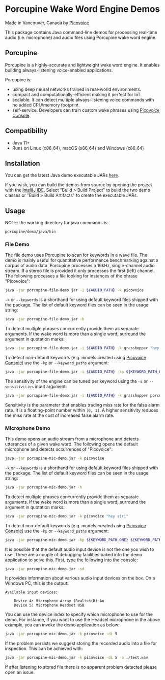 # Porcupine Wake Word Engine Demos

Made in Vancouver, Canada by [Picovoice](https://picovoice.ai)

This package contains Java command-line demos for processing real-time audio (i.e. microphone) and audio files
using Porcupine wake word engine.

## Porcupine

Porcupine is a highly-accurate and lightweight wake word engine. It enables building always-listening voice-enabled
applications. 

Porcupine is:

- using deep neural networks trained in real-world environments.
- compact and computationally-efficient making it perfect for IoT.
- scalable. It can detect multiple always-listening voice commands with no added CPU/memory footprint.
- self-service. Developers can train custom wake phrases using [Picovoice Console](https://picovoice.ai/console/).

## Compatibility

- Java 11+
- Runs on Linux (x86_64), macOS (x86_64) and Windows (x86_64)

## Installation

You can get the latest Java demo executable JARs [here](/demo/java/bin). 

If you wish, you can build the demos from source by opening the project with the [IntelliJ IDE](https://www.jetbrains.com/idea/download/).
Select "Build > Build Project" to build the two demo classes or "Build > Build Artifacts" to create the executable JARs.

## Usage

NOTE: the working directory for java commands is:

```bash
porcupine/demo/java/bin
```

### File Demo

The file demo uses Porcupine to scan for keywords in a wave file. The demo is mainly useful for quantitative performance benchmarking against a corpus of audio data. 
Porcupine processes a 16kHz, single-channel audio stream. If a stereo file is provided it only processes the first (left) channel. 
The following processes a file looking for instances of the phrase "Picovoice":

```bash
java -jar porcupine-file-demo.jar -i ${AUDIO_PATH} -k picovoice
```

`-k` or `--keywords` is a shorthand for using default keyword files shipped with the package. The list of default keyword files
can be seen in the usage string:

```bash
java -jar porcupine-file-demo.jar -h
```

To detect multiple phrases concurrently provide them as separate arguments. If the wake word is more than a single word, surround the argument in quotation marks:

```bash
java -jar porcupine-file-demo.jar -i ${AUDIO_PATH} -k grasshopper "hey siri"
```

To detect non-default keywords (e.g. models created using [Picovoice Console](https://picovoice.ai/console/))
use the `-kp` or `--keyword_paths` argument:

```bash
java -jar porcupine-file-demo.jar -i ${AUDIO_PATH} -kp ${KEYWORD_PATH_ONE} ${KEYWORD_PATH_TWO}
```

The sensitivity of the engine can be tuned per keyword using the `-s` or `--sensitivities` input argument:

```bash
java -jar porcupine-file-demo.jar -i ${AUDIO_PATH} -k grasshopper porcupine -s 0.3 0.6
```

Sensitivity is the parameter that enables trading miss rate for the false alarm rate. It is a floating-point number within
`[0, 1]`. A higher sensitivity reduces the miss rate at the cost of increased false alarm rate.

### Microphone Demo

This demo opens an audio stream from a microphone and detects utterances of a given wake word. The following opens the default
microphone and detects occurrences of "Picovoice":

```bash
java -jar porcupine-mic-demo.jar -k picovoice
```

`-k` or `--keywords` is a shorthand for using default keyword files shipped with the package. The list of default keyword files
can be seen in the usage string:

```bash
java -jar porcupine-mic-demo.jar -h
```

To detect multiple phrases concurrently provide them as separate arguments. If the wake word is more than a single word, surround the argument in quotation marks: 

```bash
java -jar porcupine-mic-demo.jar -k picovoice "hey siri"
```

To detect non-default keywords (e.g. models created using [Picovoice Console](https://picovoice.ai/console/))
use the `-kp` or `--keyword_paths` argument:

```bash
java -jar porcupine-mic-demo.jar -kp ${KEYWORD_PATH_ONE} ${KEYWORD_PATH_TWO}
```

It is possible that the default audio input device is not the one you wish to use. There are a couple
of debugging facilities baked into the demo application to solve this. First, type the following into the console:

```bash
java -jar porcupine-mic-demo.jar -sd
```

It provides information about various audio input devices on the box. On a Windows PC, this is the output:

```
Available input devices:

    Device 4: Microphone Array (Realtek(R) Au
    Device 5: Microphone Headset USB
``` 

You can use the device index to specify which microphone to use for the demo. For instance, if you want to use the Headset 
microphone in the above example, you can invoke the demo application as below:

```bash
java -jar porcupine-mic-demo.jar -k picovoice -di 5
```

If the problem persists we suggest storing the recorded audio into a file for inspection. This can be achieved with:

```bash
java -jar porcupine-mic-demo.jar -k picovoice -di 5 -o ./test.wav
```

If after listening to stored file there is no apparent problem detected please open an issue.